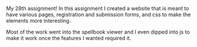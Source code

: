 My 28th assignment! In this assignment I created a website that is meant to have various pages, registration and submission forms, and css to make the elements more interesting.

Most of the work went into the spellbook viewer and I even dipped into js to make it work once the features I wanted required it.